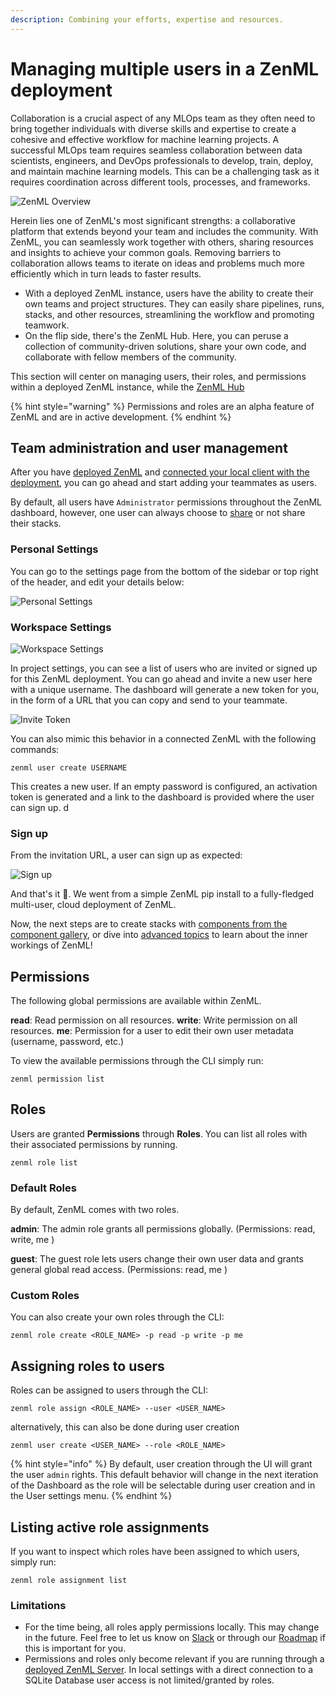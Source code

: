 ```yaml
---
description: Combining your efforts, expertise and resources.
---
```


# Managing multiple users in a ZenML deployment

Collaboration is a crucial aspect of any MLOps team as they often need to bring
together individuals with diverse skills and expertise to create a cohesive and
effective workflow for machine learning projects. A successful MLOps team
requires seamless collaboration between data scientists, engineers, and DevOps
professionals to develop, train, deploy, and maintain machine learning models.
This can be a challenging task as it requires coordination across different
tools, processes, and frameworks.

![ZenML Overview](.gitbook/assets/intro\_zenml\_overview.png)

Herein lies one of ZenML's most significant strengths: a collaborative platform
that extends beyond your team and includes the community. With ZenML, you can
seamlessly work together with others, sharing resources and insights to achieve
your common goals. Removing barriers to collaboration allows teams to iterate on
ideas and problems much more efficiently which in turn leads to faster results.

* With a deployed ZenML instance, users have the ability to create their own teams and project structures. They can easily share pipelines, runs, stacks, and other resources, streamlining the workflow and promoting teamwork.
* On the flip side, there's the ZenML Hub. Here, you can peruse a collection of community-driven solutions, share your own code, and collaborate with fellow members of the community.

This section will center on managing users, their roles, and permissions within a deployed ZenML instance, while the [ZenML Hub](../../user-guide/starter-guide/zenml-hub.md) 

{% hint style="warning" %}
Permissions and roles are an alpha feature of ZenML and are in active development.
{% endhint %}

## Team administration and user management

After you have [deployed ZenML](../../getting-started/deploying-zenml/deploying-zenml.md) and [connected your local client with the deployment](../production-fundamentals/production-fundamentals.md), you can go ahead and start adding your teammates as users.

By default, all users have `Administrator` permissions throughout the ZenML dashboard, however, one user can always choose to [share](../stacks/managing-stacks.md#sharing-stacks-over-a-zenml-server) or not share their stacks.

### Personal Settings

You can go to the settings page from the bottom of the sidebar or top right of the header, and edit your details below:

![Personal Settings](../../assets/starter\_guide/collaboration/01\_personal\_settings.png)

### Workspace Settings

![Workspace Settings](../../assets/starter\_guide/collaboration/02\_project\_settings.png)

In project settings, you can see a list of users who are invited or signed up for this ZenML deployment. You can go ahead and invite a new user here with a unique username. The dashboard will generate a new token for you, in the form of a URL that you can copy and send to your teammate.

![Invite Token](../../assets/starter\_guide/collaboration/03\_invite\_token.png)

You can also mimic this behavior in a connected ZenML with the following commands:

```shell
zenml user create USERNAME
```

This creates a new user. If an empty password is configured, an activation token is generated and a link to the dashboard is provided where the user can sign up. d

### Sign up

From the invitation URL, a user can sign up as expected:

![Sign up](../../assets/starter\_guide/collaboration/04\_sign\_up.png)

And that's it 🚀. We went from a simple ZenML pip install to a fully-fledged multi-user, cloud deployment of ZenML.

Now, the next steps are to create stacks with [components from the component gallery](../../learning/component-gallery/categories.md), or dive into [advanced topics](../../advanced-guide/pipelines/pipelines.md) to learn about the inner workings of ZenML!

## Permissions

The following global permissions are available within ZenML.

**read**: Read permission on all resources. **write**: Write permission on all resources. **me**: Permission for a user to edit their own user metadata (username, password, etc.)

To view the available permissions through the CLI simply run:

`zenml permission list`

## Roles

Users are granted **Permissions** through **Roles**. You can list all roles with their associated permissions by running.

`zenml role list`

### Default Roles

By default, ZenML comes with two roles.

**admin**: The admin role grants all permissions globally. (Permissions: read, write, me )

**guest**: The guest role lets users change their own user data and grants general global read access. (Permissions: read, me )

### Custom Roles

You can also create your own roles through the CLI:

`zenml role create <ROLE_NAME> -p read -p write -p me`

## Assigning roles to users

Roles can be assigned to users through the CLI:

`zenml role assign <ROLE_NAME> --user <USER_NAME>`

alternatively, this can also be done during user creation

`zenml user create <USER_NAME> --role <ROLE_NAME>`

{% hint style="info" %}
By default, user creation through the UI will grant the user `admin` rights. This default behavior will change in the next iteration of the Dashboard as the role will be selectable during user creation and in the User settings menu.
{% endhint %}

## Listing active role assignments

If you want to inspect which roles have been assigned to which users, simply run:

`zenml role assignment list`

### Limitations

* For the time being, all roles apply permissions locally. This may change in the future. Feel free to let us know on [Slack](https://zenml.slack.com/join/shared\_invite/zt-t4aw242p-K6aCaUjhnxNOrLR7bcAb7g#/shared-invite/email) or through our [Roadmap](https://zenml.hellonext.co/roadmap) if this is important for you.
* Permissions and roles only become relevant if you are running through a [deployed ZenML Server](https://docs.zenml.io/getting-started/deploying-zenml). In local settings with a direct connection to a SQLite Database user access is not limited/granted by roles.
